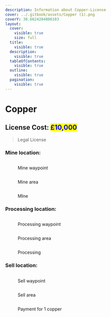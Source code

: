 ```yaml
---
description: Information about Copper-License
cover: ../.gitbook/assets/Copper (1).png
coverY: 38.6624284806103
layout:
  cover:
    visible: true
    size: full
  title:
    visible: true
  description:
    visible: true
  tableOfContents:
    visible: true
  outline:
    visible: true
  pagination:
    visible: true
---
```


# Copper

## License Cost:  <mark style="color:blue;">£10,000</mark>

> Legal License

### Mine location:&#x20;

<div>

<figure><img src="../.gitbook/assets/Copper mine CMG.png" alt=""><figcaption><p>Mine waypoint</p></figcaption></figure>

 

<figure><img src="../.gitbook/assets/Copper mine CMG v2.png" alt=""><figcaption><p>Mine area</p></figcaption></figure>

</div>

<figure><img src="../.gitbook/assets/Copper ore CMG.png" alt=""><figcaption><p>MIne</p></figcaption></figure>

### Processing location:

<div>

<figure><img src="../.gitbook/assets/Copper processing CMG.png" alt=""><figcaption><p>Processing waypoint</p></figcaption></figure>

 

<figure><img src="../.gitbook/assets/Copper processing v2 CMG.png" alt=""><figcaption><p>Processing area</p></figcaption></figure>

</div>

<figure><img src="../.gitbook/assets/Copper ore v2 CMG.png" alt=""><figcaption><p>Processing</p></figcaption></figure>

### Sell location:

<div>

<figure><img src="../.gitbook/assets/Copper Sell CMG.png" alt=""><figcaption><p>Sell waypoint</p></figcaption></figure>

 

<figure><img src="../.gitbook/assets/Copper sell v2 CMG.png" alt=""><figcaption><p>Sell area</p></figcaption></figure>

</div>

<figure><img src="../.gitbook/assets/Copper sold CMG.png" alt=""><figcaption><p>Payment for 1 copper</p></figcaption></figure>
